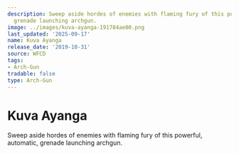 ```yaml
---
description: Sweep aside hordes of enemies with flaming fury of this powerful, automatic,
  grenade launching archgun.
image: ../images/kuva-ayanga-191784ae00.png
last_updated: '2025-09-17'
name: Kuva Ayanga
release_date: '2019-10-31'
source: WFCD
tags:
- Arch-Gun
tradable: false
type: Arch-Gun
---
```


# Kuva Ayanga

Sweep aside hordes of enemies with flaming fury of this powerful, automatic, grenade launching archgun.

